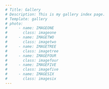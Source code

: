 ```yaml
---
# Title: Gallery
# Description: This is my gallery index page.
# Template: gallery
# photo:
#     - name: IMAGEONE
#       class: imageone
#     - name: IMAGETWO
#       class: imagetwo
#     - name: IMAGETREE
#       class: imagetree
#     - name: IMAGEFOUR
#       class: imagefour
#     - name: IMAGEFIVE
#       class: imagefive
#     - name: IMAGESIX
#       class: imagesix
---
```


<!-- Gallery info 
========================== -->